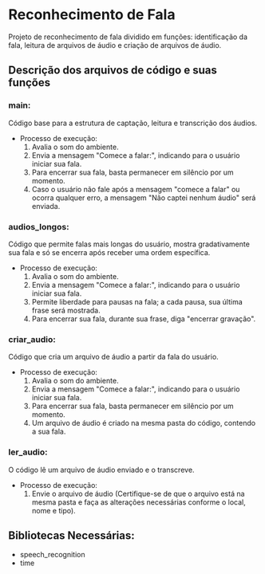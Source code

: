 # Reconhecimento de Fala

Projeto de reconhecimento de fala dividido em funções: identificação da fala, leitura de arquivos de áudio e criação de arquivos de áudio.

## Descrição dos arquivos de código e suas funções

### main:
Código base para a estrutura de captação, leitura e transcrição dos áudios.
  * Processo de execução:
    1. Avalia o som do ambiente.
    2. Envia a mensagem "Comece a falar:", indicando para o usuário iniciar sua fala.
    3. Para encerrar sua fala, basta permanecer em silêncio por um momento.
    4. Caso o usuário não fale após a mensagem "comece a falar" ou ocorra qualquer erro, a mensagem "Não captei nenhum áudio" será enviada.

### audios_longos:
Código que permite falas mais longas do usuário, mostra gradativamente sua fala e só se encerra após receber uma ordem específica.
  * Processo de execução:
    1. Avalia o som do ambiente.
    2. Envia a mensagem "Comece a falar:", indicando para o usuário iniciar sua fala.
    3. Permite liberdade para pausas na fala; a cada pausa, sua última frase será mostrada.
    4. Para encerrar sua fala, durante sua frase, diga "encerrar gravação".

### criar_audio:
Código que cria um arquivo de áudio a partir da fala do usuário.
  * Processo de execução:
    1. Avalia o som do ambiente.
    2. Envia a mensagem "Comece a falar:", indicando para o usuário iniciar sua fala.
    3. Para encerrar sua fala, basta permanecer em silêncio por um momento.
    4. Um arquivo de áudio é criado na mesma pasta do código, contendo a sua fala.

### ler_audio:
O código lê um arquivo de áudio enviado e o transcreve.
  * Processo de execução:
    1. Envie o arquivo de áudio (Certifique-se de que o arquivo está na mesma pasta e faça as alterações necessárias conforme o local, nome e tipo).

## Bibliotecas Necessárias:

* speech_recognition
* time
